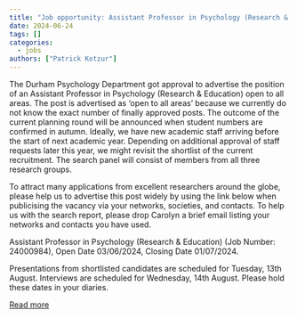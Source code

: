 ```yaml
---
title: "Job opportunity: Assistant Professor in Psychology (Research & Education)"
date: 2024-06-24
tags: []
categories:
  - jobs
authors: ["Patrick Kotzur"]
---
```


The Durham Psychology Department got approval to advertise the position of an Assistant Professor in Psychology (Research & Education) open to all areas. The post is advertised as ‘open to all areas’ because we currently do not know the exact number of finally approved posts. The outcome of the current planning round will be announced when student numbers are confirmed in autumn. Ideally, we have new academic staff arriving before the start of next academic year. Depending on additional approval of staff requests later this year, we might revisit the shortlist of the current recruitment. The search panel will consist of members from all three research groups.
   
  To attract many applications from excellent researchers around the globe, please help us to advertise this post widely by using the link below when publicising the vacancy via your networks, societies, and contacts. To help us with the search report, please drop Carolyn a brief email listing your networks and contacts you have used.
   
  Assistant Professor in Psychology (Research & Education)  (Job Number: 24000984), Open Date 03/06/2024, Closing Date 01/07/2024. 
  
  Presentations from shortlisted candidates are scheduled for Tuesday, 13th August.
  Interviews are scheduled for Wednesday, 14th August.
  Please hold these dates in your diaries.
  
[Read more](https://durham.taleo.net/careersection/du_ext/jobdetail.ftl?job=24000984&tz=GMT%2B01%3A00&tzname=Europe%2FLondon)
